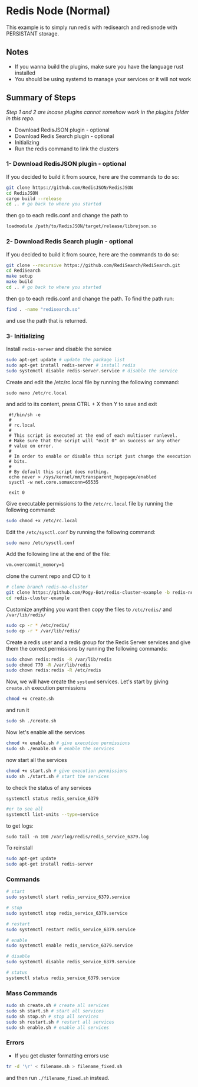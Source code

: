 # Redis Node (Normal)

This example is to simply run redis with redisearch and redisnode with PERSISTANT storage.

## Notes

- If you wanna build the plugins, make sure you have the language rust installed
- You should be using systemd to manage your services or it will not work

## Summary of Steps

_Step 1 and 2 are incase plugins cannot somehow work in the plugins folder in this repo._

- Download RedisJSON plugin - optional
- Download Redis Search plugin - optional
- Initializing
- Run the redis command to link the clusters

### 1- Download RedisJSON plugin - optional

If you decided to build it from source, here are the commands to do so:

```bash
git clone https://github.com/RedisJSON/RedisJSON
cd RedisJSON
cargo build --release
cd .. # go back to where you started
```

then go to each redis.conf and change the path to

```bash
loadmodule /path/to/RedisJSON/target/release/librejson.so
```

### 2- Download Redis Search plugin - optional

If you decided to build it from source, here are the commands to do so:

```bash
git clone --recursive https://github.com/RediSearch/RediSearch.git
cd RediSearch
make setup
make build
cd .. # go back to where you started
```

then go to each redis.conf and change the path. To find the path run:

```bash
find . -name "redisearch.so"
```

and use the path that is returned.

### 3- Initializing

Install `redis-server` and disable the service

```bash
sudo apt-get update # update the package list
sudo apt-get install redis-server # install redis
sudo systemctl disable redis-server.service # disable the service
```

Create and edit the /etc/rc.local file by running the following command:

```
sudo nano /etc/rc.local
```

and add to its content, press CTRL + X then Y to save and exit

```
 #!/bin/sh -e
 #
 # rc.local
 #
 # This script is executed at the end of each multiuser runlevel.
 # Make sure that the script will "exit 0" on success or any other
 # value on error.
 #
 # In order to enable or disable this script just change the execution
 # bits.
 #
 # By default this script does nothing.
 echo never > /sys/kernel/mm/transparent_hugepage/enabled
 sysctl -w net.core.somaxconn=65535

 exit 0
```

Give executable permissions to the `/etc/rc.local` file by running the following command:

```bash
sudo chmod +x /etc/rc.local
```

Edit the `/etc/sysctl.conf` by running the following command:

```bash
sudo nano /etc/sysctl.conf
```

Add the following line at the end of the file:

```bash
vm.overcommit_memory=1
```

clone the current repo and CD to it

```bash
# clone branch redis-no-cluster
git clone https://github.com/Pogy-Bot/redis-cluster-example -b redis-no-cluster
cd redis-cluster-example
```

Customize anything you want then copy the files to `/etc/redis/` and `/var/lib/redis/`

```bash
sudo cp -r * /etc/redis/
sudo cp -r * /var/lib/redis/
```

Create a redis user and a redis group for the Redis Server services and give them the correct permissions by running the following commands:

```bash
sudo chown redis:redis -R /var/lib/redis
sudo chmod 770 -R /var/lib/redis
sudo chown redis:redis -R /etc/redis
```

Now, we will have create the `systemd` services.
Let's start by giving `create.sh` execution permissions

```bash
chmod +x create.sh
```

and run it

```bash
sudo sh ./create.sh
```

Now let's enable all the services

```bash
chmod +x enable.sh # give execution permissions
sudo sh ./enable.sh # enable the services
```

now start all the services

```bash
chmod +x start.sh # give execution permissions
sudo sh ./start.sh # start the services
```

to check the status of any services

```bash
systemctl status redis_service_6379

#or to see all
systemctl list-units --type=service
```

to get logs:

```
sudo tail -n 100 /var/log/redis/redis_service_6379.log
```

To reinstall

```bash
sudo apt-get update
sudo apt-get install redis-server
```

### Commands

```bash
# start
sudo systemctl start redis_service_6379.service

# stop
sudo systemctl stop redis_service_6379.service

# restart
sudo systemctl restart redis_service_6379.service

# enable
sudo systemctl enable redis_service_6379.service

# disable
sudo systemctl disable redis_service_6379.service

# status
systemctl status redis_service_6379.service
```

### Mass Commands

```bash
sudo sh create.sh # create all services
sudo sh start.sh # start all services
sudo sh stop.sh # stop all services
sudo sh restart.sh # restart all services
sudo sh enable.sh # enable all services
```

### Errors

- If you get cluster formatting errors use

```bash
tr -d '\r' < filename.sh > filename_fixed.sh
```

and then run `./filename_fixed.sh` instead.
